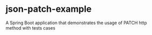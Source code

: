 # json-patch-example
A Spring Boot application that demonstrates the usage of PATCH http method with tests cases
